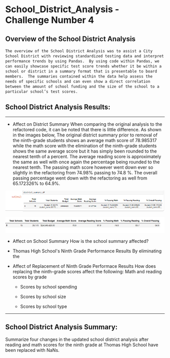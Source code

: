 # School_District_Analysis - Challenge Number 4

## Overview of the School District Analysis
    The overview of the School District Analysis was to assist a City School District with reviewing standardized testing data and interpret performance trends by using Pandas.  By using code within Pandas, we can easily showcase specific test score trends whether it be within a school or district in a summary format that is presentable to board members.  The summaries contained within the data help assess the needs of specific schools and can even show a direct correlation between the amount of school funding and the size of the school to a particular school’s test scores.  

## School District Analysis Results: 
***
* Affect on District Summary 
      When comparing the original analysis to the refactored code, it can be noted that there is little difference.  As shown in the images below, The original district summary prior to removal of the ninth-grade students shows an average math score of 78.985317 while the math score with the elimination of the ninth-grade students shows the same average score but it has simply been rounded to the nearest tenth of a percent.  The average reading score is approximately the same as well with once again the percentage being rounded to the nearest tenth.  The passing math score however went down ever so slightly in the refactoring from 74.98% passing to 74.8 %.  The overall passing percentage went down with the refactoring as well from 65.172326% to 64.9%.

![district_summary_df_before](district_summary_df_before.png)

![district_summary_df_after](district_summary_df_after.png)
      
* Affect on School Summary 
    How is the school summary affected?

* Thomas High School's Ninth Grade Performance Results
    By eliminating the 

* Affect of Replacement of Ninth Grade Performace Results 
    How does replacing the ninth-grade scores affect the following:
    Math and reading scores by grade
    * Scores by school spending

    * Scores by school size

    * Scores by school type

***
## School District Analysis Summary:
Summarize four changes in the updated school district analysis after reading and math scores for the ninth grade at Thomas High School have been replaced with NaNs.


